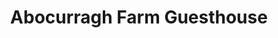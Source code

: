---
title: "Abocurragh Farm Guesthouse"
address: "Dp1, Abocurragh, Letterbreen, Enniskillen, Co. Fermanagh BT74 9AG"
tel: "028 6634 8484"
county: "Fermanagh"
category: "Bedandbreakfasts"
type: "Content"
lat: "54.287335"
lng: "-7.77979"
---